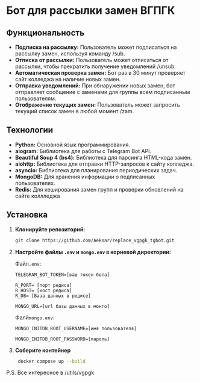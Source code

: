 # Бот для рассылки замен ВГПГК

## Функциональность

*   **Подписка на рассылку:** Пользователь может подписаться на рассылку замен, используя команду /sub.
*   **Отписка от рассылки:** Пользователь может отписаться от рассылки, чтобы прекратить получение уведомлений /unsub.
*   **Автоматическая проверка замен:** Бот раз в 30 минут проверяет сайт колледжа на наличие новых замен.
*   **Отправка уведомлений:** При обнаружении новых замен, бот отправляет сообщение с заменами для группы всем подписанным пользователям.
*   **Отображение текущих замен:** Пользователь может запросить текущий список замен в любой момент /zam.

## Технологии

*   **Python:** Основной язык программирования.
*   **aiogram:** Библиотека для работы с Telegram Bot API.
*   **Beautiful Soup 4 (bs4):** Библиотека для парсинга HTML-кода замен.
*   **aiohttp:** Библиотека для отправки HTTP-запросов к сайту колледжа.
*   **asyncio:** Библиотека для планирования периодических задач.
*   **MongoDB:** Для хранения информации о подписанных пользователях.
*   **Redis:** Для кеширования замен групп и проверки обновлений на сайте коллледжа




## Установка



1.  **Клонируйте репозиторий:**

    ```bash
    git clone https://github.com/Aeksar/replace_vgpgk_tgbot.git
    ```

2.  **Настройте файлы `.env` и  `mongo.env` в корневой директории:**

    Файл`.env`:

    ```
    TELEGRAM_BOT_TOKEN=[ваш токен бота]
    
    R_PORT= [порт редиса]
    R_HOST= [хост редиса]
    R_DB= [База данных в редисе]

    MONGO_URL=[url базы данных в монго]
    ```

    Фалй`mongo.env`:

    ```
    MONGO_INITDB_ROOT_USERNAME=[имя пользователя]
    
    MONGO_INITDB_ROOT_PASSWORD=[пароль]
    ```

3. **Соберите контейнер**

   ```bash
    docker compose up --build
    ```
    

P.S. Все интересное в /utils/vgpgk
